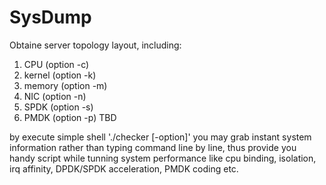 # SysDump
Obtaine server topology layout, including:
1. CPU (option -c)
2. kernel (option -k)
3. memory (option -m)
4. NIC (option -n)
5. SPDK (option -s)
6. PMDK (option -p) TBD

by execute simple shell './checker [-option]' you may grab instant system information rather than typing command line by line, thus provide you handy script while tunning system performance like cpu binding, isolation, irq affinity, DPDK/SPDK acceleration, PMDK coding etc.
